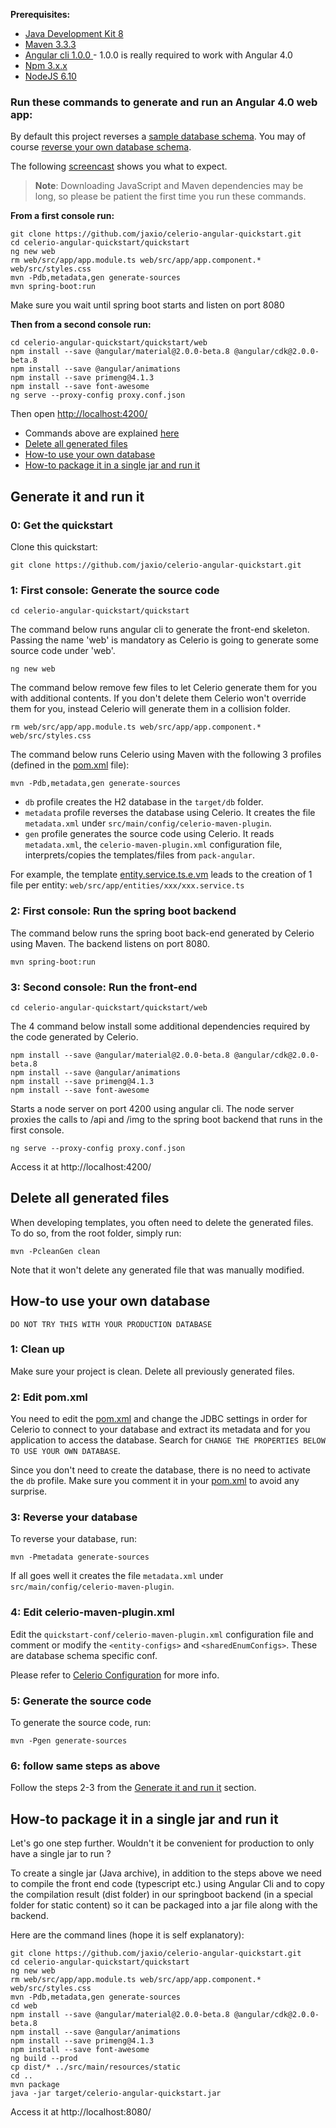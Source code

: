 
**Prerequisites:** 

* [Java Development Kit 8](http://www.oracle.com/technetwork/java/javase/downloads/index.html)
* [Maven 3.3.3](https://maven.apache.org/download.cgi) 
* [Angular cli 1.0.0 ](https://github.com/angular/angular-cli#installation) - 1.0.0 is really required to work with Angular 4.0
* [Npm 3.x.x](https://nodejs.org/en/)
* [NodeJS 6.10](https://nodejs.org/en/)


### Run these commands to generate and run an Angular 4.0 web app:

By default this project reverses a [sample database schema](https://github.com/jaxio/celerio-angular-quickstart/blob/master/quickstart-conf/01-create.sql).
You may of course [reverse your own database schema](#how-to-use-your-own-database).

The following [screencast](https://www.youtube.com/watch?v=MBrgeykyTGs) shows you what to expect.

> **Note**: Downloading JavaScript and Maven dependencies may be long, so please be patient the first time you run these commands.

**From a first console run:**

    git clone https://github.com/jaxio/celerio-angular-quickstart.git
    cd celerio-angular-quickstart/quickstart
    ng new web
    rm web/src/app/app.module.ts web/src/app/app.component.* web/src/styles.css
    mvn -Pdb,metadata,gen generate-sources
    mvn spring-boot:run

Make sure you wait until spring boot starts and listen on port 8080    

**Then from a second console run:**

    cd celerio-angular-quickstart/quickstart/web
    npm install --save @angular/material@2.0.0-beta.8 @angular/cdk@2.0.0-beta.8
    npm install --save @angular/animations
    npm install --save primeng@4.1.3
    npm install --save font-awesome
    ng serve --proxy-config proxy.conf.json

Then open [http://localhost:4200/](http://localhost:4200/)

* Commands above are explained [here](#generate-it-and-run-it)
* [Delete all generated files](#delete-all-generated-files)
* [How-to use your own database](#how-to-use-your-own-database)
* [How-to package it in a single jar and run it](#how-to-package-it-in-a-single-jar-and-run-it)

## Generate it and run it

### 0: Get the quickstart

Clone this quickstart:

    git clone https://github.com/jaxio/celerio-angular-quickstart.git

### 1: First console: Generate the source code

    cd celerio-angular-quickstart/quickstart

The command below runs angular cli to generate the front-end skeleton.
Passing the name 'web' is mandatory as Celerio is going to generate some source code under 'web'.

    ng new web

The command below remove few files to let Celerio generate them for you with additional contents.
If you don't delete them Celerio won't override them for you, instead Celerio will generate them
in a collision folder.

    rm web/src/app/app.module.ts web/src/app/app.component.* web/src/styles.css

The command below runs Celerio using Maven with the following 3 profiles (defined in the [pom.xml][] file):
    
    mvn -Pdb,metadata,gen generate-sources

* `db` profile creates the H2 database in the `target/db` folder.
* `metadata` profile reverses the database using Celerio. It creates the file `metadata.xml` under `src/main/config/celerio-maven-plugin`.
* `gen` profile generates the source code using Celerio. It reads `metadata.xml`, the `celerio-maven-plugin.xml` configuration file, interprets/copies the templates/files from `pack-angular`.

For example, the template [entity.service.ts.e.vm][] leads to the creation of 1 file per entity: `web/src/app/entities/xxx/xxx.service.ts`

### 2: First console: Run the spring boot backend

The command below runs the spring boot back-end generated by Celerio using Maven.
The backend listens on port 8080.

    mvn spring-boot:run


### 3: Second console: Run the front-end

    cd celerio-angular-quickstart/quickstart/web

The 4 command below install some additional dependencies required by the code generated by Celerio. 

    npm install --save @angular/material@2.0.0-beta.8 @angular/cdk@2.0.0-beta.8
    npm install --save @angular/animations
    npm install --save primeng@4.1.3
    npm install --save font-awesome

Starts a node server on port 4200 using angular cli. The node server proxies the calls to /api and /img to the 
spring boot backend that runs in the first console.

    ng serve --proxy-config proxy.conf.json

Access it at http://localhost:4200/


## Delete all generated files

When developing templates, you often need to delete the generated files.
To do so, from the root folder, simply run:
    
    mvn -PcleanGen clean

Note that it won't delete any generated file that was manually modified.

## How-to use your own database

`DO NOT TRY THIS WITH YOUR PRODUCTION DATABASE`

### 1: Clean up
 
Make sure your project is clean. Delete all previously generated files.

### 2: Edit pom.xml

You need to edit the [pom.xml][] and change the JDBC settings
in order for Celerio to connect to your database and extract its metadata and for you application to access the database.
Search for `CHANGE THE PROPERTIES BELOW TO USE YOUR OWN DATABASE`.

Since you don't need to create the database, there is no need to activate the `db` profile. 
Make sure you comment it in your [pom.xml][] to avoid any surprise.

### 3: Reverse your database 

To reverse your database, run:

    mvn -Pmetadata generate-sources
    
If all goes well it creates the file `metadata.xml` under `src/main/config/celerio-maven-plugin`.

### 4: Edit celerio-maven-plugin.xml

Edit the `quickstart-conf/celerio-maven-plugin.xml` configuration file and comment or modify 
the `<entity-configs>` and `<sharedEnumConfigs>`. These are database schema specific conf.

Please refer to [Celerio Configuration](http://www.jaxio.com/documentation/celerio/configuration.html) for more info.

### 5: Generate the source code

To generate the source code, run:

    mvn -Pgen generate-sources

### 6: follow same steps as above

Follow the steps 2-3 from the [Generate it and run it](#generate-it-and-run-it) section.

[pom.xml]: https://github.com/jaxio/celerio-angular-quickstart/blob/master/quickstart/pom.xml
[entity.service.ts.e.vm]: https://github.com/jaxio/celerio-angular-quickstart/blob/master/pack-angular/celerio/pack-angular/web/src/app/entities/entity.service.ts.e.vm

## How-to package it in a single jar and run it

Let's go one step further. Wouldn't it be convenient for production to only have a single jar to run ?

To create a single jar (Java archive), in addition to the steps above we need to compile the front end code (typescript etc.) 
using Angular Cli and to copy the compilation result (dist folder) in our springboot backend (in a special folder 
for static content) so it can be packaged into a jar file along with the backend.

Here are the command lines (hope it is self explanatory):

    git clone https://github.com/jaxio/celerio-angular-quickstart.git
    cd celerio-angular-quickstart/quickstart
    ng new web
    rm web/src/app/app.module.ts web/src/app/app.component.* web/src/styles.css
    mvn -Pdb,metadata,gen generate-sources
    cd web
    npm install --save @angular/material@2.0.0-beta.8 @angular/cdk@2.0.0-beta.8
    npm install --save @angular/animations
    npm install --save primeng@4.1.3
    npm install --save font-awesome
    ng build --prod
    cp dist/* ../src/main/resources/static
    cd ..
    mvn package
    java -jar target/celerio-angular-quickstart.jar

Access it at http://localhost:8080/
